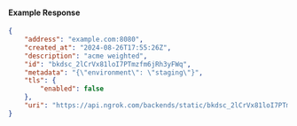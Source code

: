 <!-- Code generated for API Clients. DO NOT EDIT. -->

#### Example Response

```json
{
	"address": "example.com:8080",
	"created_at": "2024-08-26T17:55:26Z",
	"description": "acme weighted",
	"id": "bkdsc_2lCrVx81loI7PTmzfm6jRh3yFWq",
	"metadata": "{\"environment\": \"staging\"}",
	"tls": {
		"enabled": false
	},
	"uri": "https://api.ngrok.com/backends/static/bkdsc_2lCrVx81loI7PTmzfm6jRh3yFWq"
}
```
